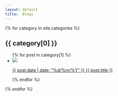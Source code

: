 ```yaml
---
layout: default
title:  Blogs
---
```


<section id='blog-showcase' markdown='1'>
{% for category in site.categories %}

# {{ category[0] }}

<ul class='post-list'>
  <!--<li class='post-vignette'><img src="/img/eurovelo-3-track.png"><p><strong>Latest posts</strong></p></li>-->
  {% for post in category[1] %}
  <li  class='post-vignette'>
    <a href="{{ post.url }}">
      <img src='{{ post.thumbnail }}'/>
      <p>
        <span class='date'>{{ post.date | date: "%d/%m/%Y" }}</span>
        <span class='title'>{{ post.title }}</span>
      </p>
    </a>
  </li>
  {% endfor %}
</ul>

{% endfor %}
</section>